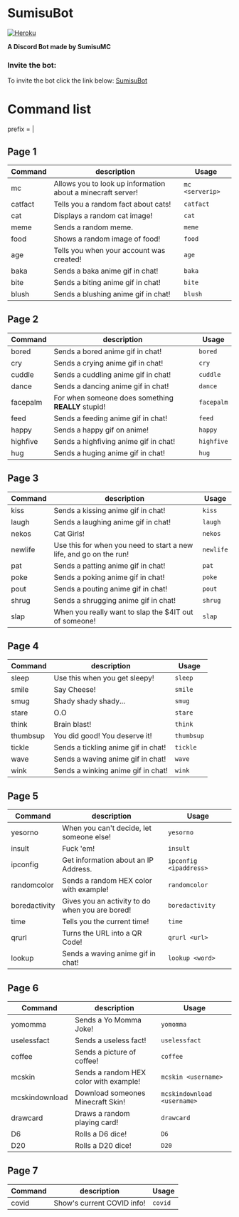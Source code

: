 # SumisuBot

[![Heroku](https://byob.yarr.is/beanboi7/yomomma-apiv2/heroku/)](https://sumisuapi.herokuapp.com/jokes/)

**A Discord Bot made by SumisuMC**
<br />


### Invite the bot:
To invite the bot click the link below:
[SumisuBot](https://sumisuapi.herokuapp.com/jokes) <br>

# Command list
prefix = |

## Page 1
|	Command	| description	| Usage
|---------------|--------------------|--------------|
| mc <serverip>	|	Allows you to look up information about a minecraft server!	|	`mc <serverip> `	|
| catfact	|	Tells you a random fact about cats!	|	`catfact`	|
| cat	|	Displays a random cat image!	|	`cat`	|
| meme	|	Sends a random meme.	|	`meme`	|
| food	|	Shows a random image of food!	|	`food`	|
| age	|	Tells you when your account was created!	|	`age`	|
| baka	|	Sends a baka anime gif in chat!	|	`baka`	|
| bite	|	Sends a biting anime gif in chat!	|	`bite`	|
| blush	|	Sends a blushing anime gif in chat!	|	`blush`	|

## Page 2
|	Command	| description	| Usage
|---------------|--------------------|--------------|
| bored	|	Sends a bored anime gif in chat!	|	`bored`	|
| cry	|	Sends a crying anime gif in chat!	|	`cry`	|
| cuddle	|	Sends a cuddling anime gif in chat!	|	`cuddle`	|
| dance	|	Sends a dancing anime gif in chat!	|	`dance`	|
| facepalm	|	For when someone does something **REALLY** stupid!	|	`facepalm`	|
| feed	|	Sends a feeding anime gif in chat!	|	`feed`	|
| happy	|	Sends a happy gif on anime!	|	`happy`	|
| highfive	|	Sends a highfiving anime gif in chat!	|	`highfive`	|
| hug	|	Sends a huging anime gif in chat!	|	`hug`	|


## Page 3
|	Command	| description	| Usage
|---------------|--------------------|--------------|
| kiss	|	Sends a kissing anime gif in chat!	|	`kiss`	|
| laugh	|	Sends a laughing anime gif in chat!	|	`laugh`	|
| nekos	|	Cat Girls!	|	`nekos`	|
| newlife	|	Use this for when you need to start a new life, and go on the run!	|	`newlife`	|
| pat	|	Sends a patting anime gif in chat!	|	`pat`	|
| poke	|	Sends a poking anime gif in chat!	|	`poke`	|
| pout	|	Sends a pouting anime gif in chat!	|	`pout`	|
| shrug	|	Sends a shrugging anime gif in chat!	|	`shrug`	|
| slap	|	When you really want to slap the $4IT out of someone!	|	`slap`	|


## Page 4
|	Command	| description	| Usage
|---------------|--------------------|--------------|
| sleep	|	Use this when you get sleepy!	|	`sleep`	|
| smile	|	Say Cheese!	|	`smile`	|
| smug	|	Shady shady shady...	|	`smug`	|
| stare	|	O.O	|	`stare`	|
| think	|	Brain blast!	|	`think`	|
| thumbsup	|	You did good! You deserve it!	|	`thumbsup`	|
| tickle	|	Sends a tickling anime gif in chat!	|	`tickle`	|
| wave	|	Sends a waving anime gif in chat!	|	`wave`	|
| wink	|	Sends a winking anime gif in chat!	|	`wink`	|


## Page 5
|	Command	| description	| Usage
|---------------|--------------------|--------------|
| yesorno	|	When you can't decide, let someone else!	|	`yesorno`	|
| insult	|	Fuck 'em!	|	`insult`	|
| ipconfig <ipaddress>	|	Get information about an IP Address.	|	`ipconfig <ipaddress>`	|
| randomcolor	|	Sends a random HEX color with example!	|	`randomcolor`	|
| boredactivity	|	Gives you an activity to do when you are bored!	|	`boredactivity`	|
| time	|	Tells you the current time!	|	`time`	|
| qrurl <url>	|	Turns the URL into a QR Code!	|	`qrurl <url>`	|
| lookup <word>	|	Sends a waving anime gif in chat!	|	`lookup <word>`	|


## Page 6
|	Command	| description	| Usage
|---------------|--------------------|--------------|
| yomomma	|	Sends a Yo Momma Joke!	|	`yomomma`	|
| uselessfact	|	Sends a useless fact!	|	`uselessfact`	|
| coffee	|	Sends a picture of coffee!	|	`coffee`	|
| mcskin <username>	|	Sends a random HEX color with example!	|	`mcskin <username>`	|
| mcskindownload <username>	|	Download someones Minecraft Skin!	|	`mcskindownload <username>`	|
| drawcard	|	Draws a random playing card!	|	`drawcard`	|
| D6	|	Rolls a D6 dice!	|	`D6`	|
| D20	|	Rolls a D20 dice!	|	`D20`	|


## Page 7
|	Command	| description	| Usage
|---------------|--------------------|--------------|
| covid	|	Show's current COVID info!	|	`covid`	|
